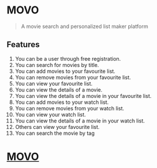# MOVO
> A movie search and personalized list maker platform

## Features
1. You can be a user through free registration.
2. You can search for movies by title.
3. You can add movies to your favourite list.
4. You can remove movies from your favourite list.
5. You can view your favourite list.
6. You can view the details of a movie.
7. You can view the details of a movie in your favourite list.
8. You can add movies to your watch list.  
9. You can remove movies from your watch list.
10. You can view your watch list.
11. You can view the details of a movie in your watch list.
12. Others can view your favourite list.
13. You can search the movie by tag


# [MOVO](https://movo.sakhawatadib.com)